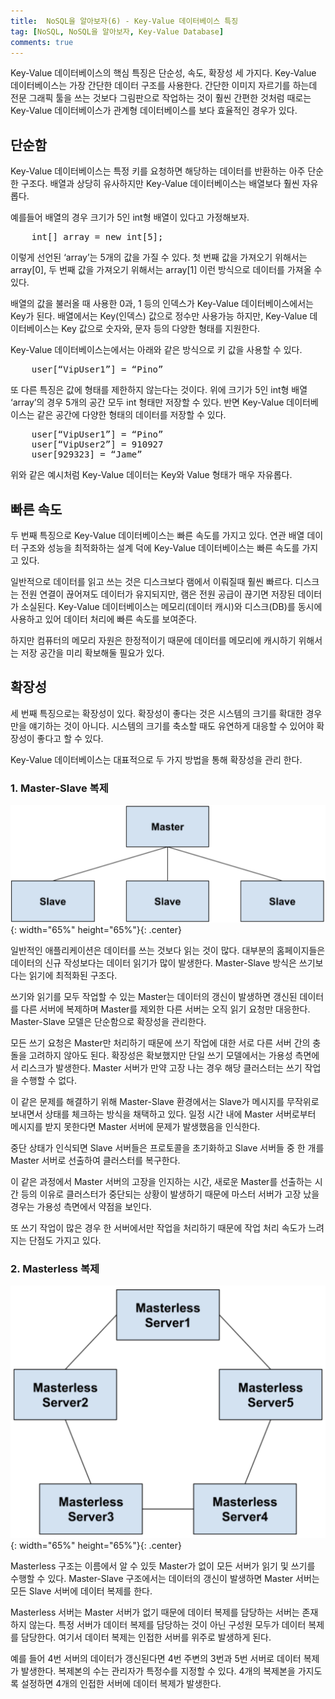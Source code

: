 ```yaml
---
title:  NoSQL을 알아보자(6) - Key-Value 데이터베이스 특징
tag: [NoSQL, NoSQL을 알아보자, Key-Value Database]
comments: true
---
```


Key-Value 데이터베이스의 핵심 특징은 단순성, 속도, 확장성 세 가지다. Key-Value 데이터베이스는 가장 간단한 데이터 구조를 사용한다. 간단한 이미지 자르기를 하는데 전문 그래픽 툴을 쓰는 것보다 그림판으로 작업하는 것이 훨씬 간편한 것처럼 때로는 Key-Value 데이터베이스가 관계형 데이터베이스를 보다 효율적인 경우가 있다.

## 단순함
Key-Value 데이터베이스는 특정 키를 요청하면 해당하는 데이터를 반환하는 아주 단순한 구조다. 배열과 상당히 유사하지만 Key-Value 데이터베이스는 배열보다 훨씬 자유롭다.

예를들어 배열의 경우 크기가 5인 int형 배열이 있다고 가정해보자.

<pre>
    int[] array = new int[5];
</pre>

이렇게 선언된 ‘array’는 5개의 값을 가질 수 있다. 첫 번째 값을 가져오기 위해서는 array[0], 두 번째 값을 가져오기 위해서는 array[1] 이런 방식으로 데이터를 가져올 수 있다.

배열의 값을 불러올 때 사용한 0과, 1 등의 인덱스가 Key-Value 데이터베이스에서는 Key가 된다. 배열에서는 Key(인덱스) 값으로 정수만 사용가능 하지만, Key-Value 데이터베이스는 Key 값으로 숫자와, 문자 등의 다양한 형태를 지원한다.

Key-Value 데이터베이스는에서는 아래와 같은 방식으로 키 값을 사용할 수 있다.

<pre>
    user[“VipUser1”] = “Pino”
</pre>

또 다른 특징은 값에 형태를 제한하지 않는다는 것이다. 위에 크기가 5인 int형 배열 ‘array’의 경우 5개의 공간 모두 int 형태만 저장할 수 있다. 반면 Key-Value 데이터베이스는 같은 공간에 다양한 형태의 데이터를 저장할 수 있다.

<pre>
    user[“VipUser1”] = “Pino”
    user[“VipUser2”] = 910927
    user[929323] = “Jame”
</pre>

위와 같은 예시처럼 Key-Value 데이터는 Key와 Value 형태가 매우 자유롭다.

## 빠른 속도

두 번째 특징으로 Key-Value 데이터베이스는 빠른 속도를 가지고 있다. 연관 배열 데이터 구조와 성능을 최적화하는 설계 덕에 Key-Value 데이터베이스는 빠른 속도를 가지고 있다.

일반적으로 데이터를 읽고 쓰는 것은 디스크보다 램에서 이뤄질때 훨씬 빠르다. 디스크는 전원 연결이 끊어져도 데이터가 유지되지만, 램은 전원 공급이 끊기면 저장된 데이터가 소실된다.  Key-Value 데이터베이스는 메모리(데이터 캐시)와 디스크(DB)를 동시에 사용하고 있어 데이터 처리에 빠른 속도를 보여준다.

하지만 컴퓨터의 메모리 자원은 한정적이기 때문에 데이터를 메모리에 캐시하기 위해서는 저장 공간을 미리 확보해둘 필요가 있다.

## 확장성

세 번째 특징으로는 확장성이 있다. 확장성이 좋다는 것은 시스템의 크기를 확대한 경우만을 얘기하는 것이 아니다. 시스템의 크기를 축소할 때도 유연하게 대응할 수 있어야 확장성이 좋다고 할 수 있다.

Key-Value 데이터베이스는 대표적으로 두 가지 방법을 통해 확장성을 관리 한다.

### 1. Master-Slave 복제

![Master-Slave](https://raw.githubusercontent.com/huved/huved.github.io/master/assets/images/nosql/img_master_slave.png){: width="65%" height="65%"}{: .center}

일반적인 애플리케이션은 데이터를 쓰는 것보다 읽는 것이 많다. 대부분의 홈페이지들은 데이터의 신규 작성보다는 데이터 읽기가 많이 발생한다. Master-Slave 방식은 쓰기보다는 읽기에 최적화된 구조다.

쓰기와 읽기를 모두 작업할 수 있는 Master는 데이터의 갱신이 발생하면 갱신된 데이터를 다른 서버에 복제하며 Master를 제외한 다른 서버는 오직 읽기 요청만 대응한다. Master-Slave 모델은 단순함으로 확장성을 관리한다.

모든 쓰기 요청은 Master만 처리하기 때문에 쓰기 작업에 대한 서로 다른 서버 간의 충돌을 고려하지 않아도 된다. 확장성은 확보했지만 단일 쓰기 모델에서는 가용성 측면에서 리스크가 발생한다. Master 서버가 만약 고장 나는 경우 해당 클러스터는 쓰기 작업을 수행할 수 없다.

이 같은 문제를 해결하기 위해 Master-Slave 환경에서는 Slave가 메시지를 무작위로 보내면서 상태를 체크하는 방식을 채택하고 있다. 일정 시간 내에 Master 서버로부터 메시지를 받지 못한다면 Master 서버에 문제가 발생했음을 인식한다. 

중단 상태가 인식되면 Slave 서버들은 프로토콜을 초기화하고 Slave 서버들 중 한 개를 Master 서버로 선출하여 클러스터를 복구한다.

이 같은 과정에서 Master 서버의 고장을 인지하는 시간, 새로운 Master를 선출하는 시간 등의 이유로 클러스터가 중단되는 상황이 발생하기 때문에 마스터 서버가 고장 났을 경우는 가용성 측면에서 약점을 보인다.

또 쓰기 작업이 많은 경우 한 서버에서만 작업을 처리하기 때문에 작업 처리 속도가 느려지는 단점도 가지고 있다.


### 2. Masterless 복제

![Master-less](https://raw.githubusercontent.com/huved/huved.github.io/master/assets/images/nosql/img_masterless.png){: width="65%" height="65%"}{: .center}

Masterless 구조는 이름에서 알 수 있듯 Master가 없이 모든 서버가 읽기 및 쓰기를 수행할 수 있다. Master-Slave 구조에서는 데이터의 갱신이 발생하면 Master 서버는 모든 Slave 서버에 데이터 복제를 한다.

Masterless 서버는 Master 서버가 없기 때문에 데이터 복제를 담당하는 서버는 존재하지 않는다. 특정 서버가 데이터 복제를 담당하는 것이 아닌 구성원 모두가 데이터 복제를 담당한다. 여기서 데이터 복제는 인접한 서버를 위주로 발생하게 된다.

예를 들어 4번 서버의 데이터가 갱신된다면 4번 주변의 3번과 5번 서버로 데이터 복제가 발생한다. 복제본의 수는 관리자가 특정수를 지정할 수 있다. 4개의 복제본을 가지도록 설정하면 4개의 인접한 서버에 데이터 복제가 발생한다.
